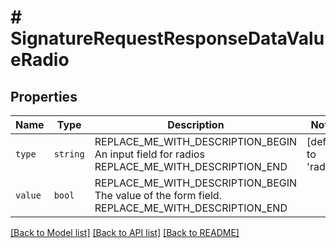 # # SignatureRequestResponseDataValueRadio



## Properties

Name | Type | Description | Notes
------------ | ------------- | ------------- | -------------
| `type` | ```string``` | REPLACE_ME_WITH_DESCRIPTION_BEGIN An input field for radios REPLACE_ME_WITH_DESCRIPTION_END |  [default to 'radio'] |
| `value` | ```bool``` | REPLACE_ME_WITH_DESCRIPTION_BEGIN The value of the form field. REPLACE_ME_WITH_DESCRIPTION_END |  |

[[Back to Model list]](../../README.md#models) [[Back to API list]](../../README.md#endpoints) [[Back to README]](../../README.md)

